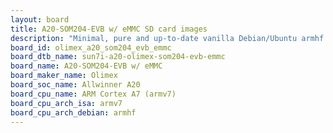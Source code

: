 ```yaml
---
layout: board
title: A20-SOM204-EVB w/ eMMC SD card images
description: "Minimal, pure and up-to-date vanilla Debian/Ubuntu armhf SD card images for A20-SOM204-EVB w/ eMMC by Olimex, SoC: Allwinner A20, CPU ISA: armv7"
board_id: olimex_a20_som204_evb_emmc
board_dtb_name: sun7i-a20-olimex-som204-evb-emmc
board_name: A20-SOM204-EVB w/ eMMC
board_maker_name: Olimex
board_soc_name: Allwinner A20
board_cpu_name: ARM Cortex A7 (armv7)
board_cpu_arch_isa: armv7
board_cpu_arch_debian: armhf
---
```

